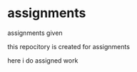 # assignments
assignments given


this repocitory is created for assignments


here i do assigned work
